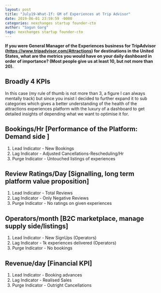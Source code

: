 ```yaml
---
layout: post
title: "July19-What-If: GM of Experiences at Trip Advisor"
date: 2019-06-01 23:59:59 -0000
categories: nexchanges startup founder-cto
author: "Sagun Garg"
tags: nexchanges startup founder-cto 
---
```


**If you were General Manager of the Experiences business for TripAdvisor (https://www.tripadvisor.com/Attractions) for destinations in the United States, what are the metrics you would have on your daily dashboard in order of importance? (Most people give us at least 10, but not more than 20).**

## Broadly 4 KPIs 
In this case (my rule of thumb is not more than 3, a figure I can always mentally track) but since you insist I decided to further expand it to sub categories which gives a better understanding of the health of the attractions experiences platform with the luxury of a dashboard to get detailed insights of depending what we want to optimise it for.  

## Bookings/Hr [Performance of the Platform: Demand side ]
1. Lead Indicator - New Bookings
2. Lag Indicator - Adjusted Cancellations-Rescheduling/Hr
3. Purge Indicator - Untouched listings of experiences

## Review Ratings/Day [Signalling, long term platform value proposition]
1. Lead Indicator - Total Reviews
2. Lag Indicator -  Only Negative Reviews
3. Purge Indicator - No ratings on given experiences

## Operators/month [B2C marketplace, manage supply side/listings]
1. Lead Indicator - New SignUps (Operators)
2. Lag Indicator - 1k experiences delivered (Operators)
3. Purge Indicator - No bookings

## Revenue/day [Financial KPI]
1. Lead Indicator - Booking advances
2. Lag Indicator - Realised Sales
3. Purge Indicator - Outright Cancellations